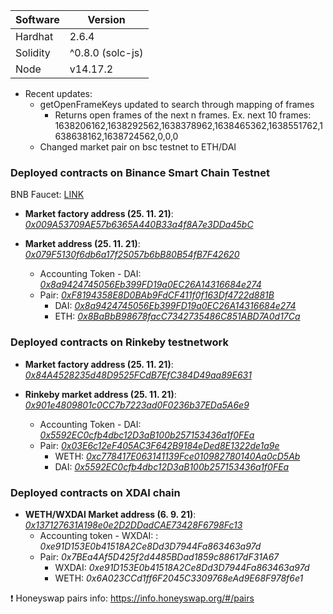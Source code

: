 Software | Version
------------- | -------------
Hardhat  | 2.6.4
Solidity  | ^0.8.0 (solc-js)
Node | v14.17.2

* Recent updates:
    * getOpenFrameKeys updated to search through mapping of frames
        * Returns open frames of the next n frames. Ex. next 10 frames: 1638206162,1638292562,1638378962,1638465362,1638551762,1638638162,1638724562,0,0,0
    * Changed market pair on bsc testnet to ETH/DAI 
           


### Deployed contracts on Binance Smart Chain Testnet ###

BNB Faucet: [LINK](https://testnet.binance.org/faucet-smart)

* **Market factory address (25. 11. 21)**: [_0x009A53709AE57b6365A440B33a4f8A7e3DDa45bC_](https://testnet.bscscan.com/address/0x009A53709AE57b6365A440B33a4f8A7e3DDa45bC)

* **Market address (25. 11. 21)**: [_0x079F5130f6db6a17f25057b6bB80B54fB7F42620_](https://testnet.bscscan.com/address/0x079F5130f6db6a17f25057b6bB80B54fB7F42620)

    * Accounting Token - DAI: [_0x8a9424745056Eb399FD19a0EC26A14316684e274_](https://testnet.bscscan.com/address/0x8a9424745056Eb399FD19a0EC26A14316684e274)
    * Pair: [_0xF8194358E8D0BAb9FdCF411f0f163Df4722d881B_](https://testnet.bscscan.com/address/0xF8194358E8D0BAb9FdCF411f0f163Df4722d881B)
        * DAI: [_0x8a9424745056Eb399FD19a0EC26A14316684e274_](https://testnet.bscscan.com/address/0x8a9424745056Eb399FD19a0EC26A14316684e274)
        * ETH: [_0x8BaBbB98678facC7342735486C851ABD7A0d17Ca_](https://testnet.bscscan.com/address/0x8BaBbB98678facC7342735486C851ABD7A0d17Ca)


### Deployed contracts on Rinkeby testnetwork ###

* **Market factory address (25. 11. 21)**: [_0x84A4528235d48D9525FCdB7EfC384D49aa89E631_](https://rinkeby.etherscan.io/address/0x84A4528235d48D9525FCdB7EfC384D49aa89E631)

* **Rinkeby market address (25. 11. 21)**: [_0x901e4809801c0CC7b7223ad0F0236b37EDa5A6e9_](https://rinkeby.etherscan.io/address/0x901e4809801c0CC7b7223ad0F0236b37EDa5A6e9)

    * Accounting Token - DAI: [_0x5592EC0cfb4dbc12D3aB100b257153436a1f0FEa_](https://rinkeby.etherscan.io/token/0x5592ec0cfb4dbc12d3ab100b257153436a1f0fea)
    * Pair: [_0x03E6c12eF405AC3F642B9184eDed8E1322de1a9e_](https://rinkeby.etherscan.io/address/0x03E6c12eF405AC3F642B9184eDed8E1322de1a9e)
        * WETH: [_0xc778417E063141139Fce010982780140Aa0cD5Ab_](https://rinkeby.etherscan.io/token/0xc778417E063141139Fce010982780140Aa0cD5Ab)
        * DAI: [_0x5592EC0cfb4dbc12D3aB100b257153436a1f0FEa_](https://rinkeby.etherscan.io/token/0x5592EC0cfb4dbc12D3aB100b257153436a1f0FEa)


### Deployed contracts on XDAI chain ###

* **WETH/WXDAI Market address (6. 9. 21)**: [_0x137127631A198e0e2D2DDadCAE73428F6798Fc13_](https://blockscout.com/xdai/mainnet/address/0x137127631A198e0e2D2DDadCAE73428F6798Fc13/internal-transactions)
    * Accounting token - WXDAI: : _0xe91D153E0b41518A2Ce8Dd3D7944Fa863463a97d_
    * Pair: _0x7BEa4Af5D425f2d4485BDad1859c88617dF31A67_
        * WXDAI: _0xe91D153E0b41518A2Ce8Dd3D7944Fa863463a97d_
        * WETH: _0x6A023CCd1ff6F2045C3309768eAd9E68F978f6e1_

❗ Honeyswap pairs info: https://info.honeyswap.org/#/pairs
